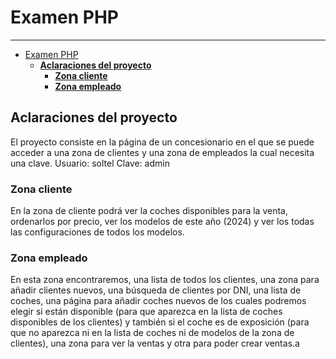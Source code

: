 # Examen PHP
--------------

[//]: # (version: 1.0)
[//]: # (author: Fran Dona Villar)
[//]: # (date: 2024-01-23)



- [Examen PHP](#examen-php)
  - [**Aclaraciones del proyecto**](#aclaraciones-del-proyecto)
    - [**Zona cliente**](#zona-cliente)
    - [**Zona empleado**](#zona-empleado)


## **Aclaraciones del proyecto**

El proyecto consiste en la página de un concesionario en el que se puede acceder a una zona de clientes y una zona de empleados la cual necesita una clave. Usuario: soltel Clave: admin

### **Zona cliente**

En la zona de cliente podrá ver la coches disponibles para la venta, ordenarlos por precio, ver los modelos de este año (2024) y ver los todas las configuraciones de todos los modelos.

### **Zona empleado**

En esta zona encontraremos, una lista de todos los clientes, una zona para añadir clientes nuevos, una búsqueda de clientes por DNI, una lista de coches, una página para añadir coches nuevos de los cuales podremos elegir si están disponible (para que aparezca en la lista de coches disponibles de los clientes) y también si el coche es de exposición (para que no aparezca ni en la lista de coches ni de modelos de la zona de clientes), una zona para ver la ventas y otra para poder crear ventas.a
